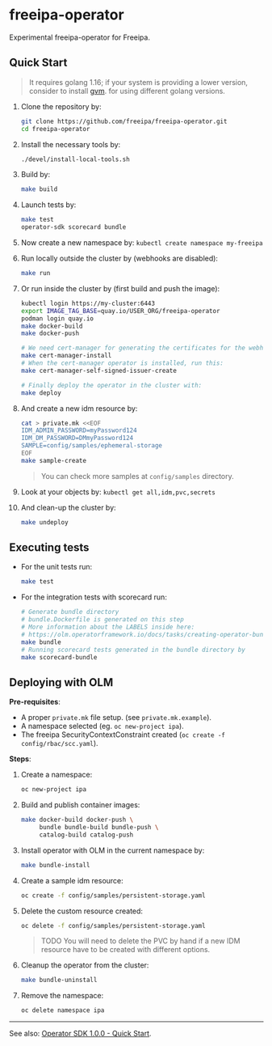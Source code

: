 # freeipa-operator

Experimental freeipa-operator for Freeipa.

## Quick Start

> It requires golang 1.16; if your system is providing a lower
> version, consider to install [gvm](https://github.com/moovweb/gvm#installing).
> for using different golang versions.

1. Clone the repository by:

   ```sh
   git clone https://github.com/freeipa/freeipa-operator.git
   cd freeipa-operator
   ```

1. Install the necessary tools by:

   ```sh
   ./devel/install-local-tools.sh
   ```

1. Build by:

   ```sh
   make build
   ```

1. Launch tests by:

   ```sh
   make test
   operator-sdk scorecard bundle
   ```

1. Now create a new namespace by: `kubectl create namespace my-freeipa`

1. Run locally outside the cluster by (webhooks are disabled):

   ```sh
   make run
   ```

1. Or run inside the cluster by (first build and push the image):

   ```sh
   kubectl login https://my-cluster:6443
   export IMAGE_TAG_BASE=quay.io/USER_ORG/freeipa-operator
   podman login quay.io
   make docker-build
   make docker-push

   # We need cert-manager for generating the certificates for the webhooks
   make cert-manager-install
   # When the cert-manager operator is installed, run this:
   make cert-manager-self-signed-issuer-create

   # Finally deploy the operator in the cluster with:
   make deploy
   ```

1. And create a new idm resource by:

   ```sh
   cat > private.mk <<EOF
   IDM_ADMIN_PASSWORD=myPassword124
   IDM_DM_PASSWORD=DMmyPassword124
   SAMPLE=config/samples/ephemeral-storage
   EOF
   make sample-create
   ```

   > You can check more samples at `config/samples` directory.

1. Look at your objects by: `kubectl get all,idm,pvc,secrets`

1. And clean-up the cluster by:

   ```sh
   make undeploy
   ```

## Executing tests

- For the unit tests run:

  ```sh
  make test
  ```

- For the integration tests with scorecard run:

  ```sh
  # Generate bundle directory
  # bundle.Dockerfile is generated on this step
  # More information about the LABELS inside here:
  # https://olm.operatorframework.io/docs/tasks/creating-operator-bundle/#contents-of-annotationsyaml-and-the-dockerfile
  make bundle
  # Running scorecard tests generated in the bundle directory by
  make scorecard-bundle
  ```

## Deploying with OLM

**Pre-requisites**:

- A proper `private.mk` file setup. (see `private.mk.example`).
- A namespace selected (eg. `oc new-project ipa`).
- The freeipa SecurityContextConstraint created (`oc create -f config/rbac/scc.yaml`).

**Steps**:

1. Create a namespace:

   ```sh
   oc new-project ipa
   ```

1. Build and publish container images:

   ```sh
   make docker-build docker-push \
        bundle bundle-build bundle-push \
        catalog-build catalog-push
   ```

1. Install operator with OLM in the current namespace by:

   ```sh
   make bundle-install
   ```

1. Create a sample idm resource:

   ```sh
   oc create -f config/samples/persistent-storage.yaml
   ```

1. Delete the custom resource created:

   ```sh
   oc delete -f config/samples/persistent-storage.yaml
   ```

   > TODO You will need to delete the PVC by hand if a new
   > IDM resource have to be created with different options.

1. Cleanup the operator from the cluster:

   ```sh
   make bundle-uninstall
   ```

1. Remove the namespace:

   ```sh
   oc delete namespace ipa
   ```

----

See also: [Operator SDK 1.0.0 - Quick Start](https://sdk.operatorframework.io/docs/building-operators/golang/quickstart/).
